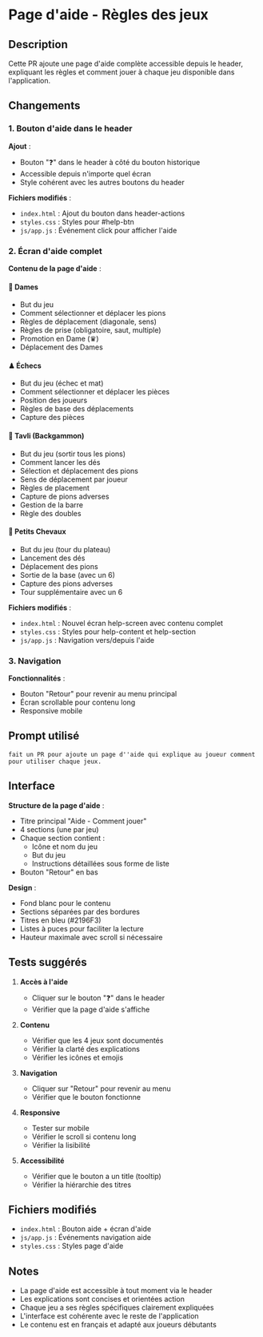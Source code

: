 # Page d'aide - Règles des jeux

## Description

Cette PR ajoute une page d'aide complète accessible depuis le header, expliquant les règles et comment jouer à chaque jeu disponible dans l'application.

## Changements

### 1. Bouton d'aide dans le header

**Ajout** :
- Bouton "❓" dans le header à côté du bouton historique
- Accessible depuis n'importe quel écran
- Style cohérent avec les autres boutons du header

**Fichiers modifiés** :
- `index.html` : Ajout du bouton dans header-actions
- `styles.css` : Styles pour #help-btn
- `js/app.js` : Événement click pour afficher l'aide

### 2. Écran d'aide complet

**Contenu de la page d'aide** :

#### 🎯 Dames
- But du jeu
- Comment sélectionner et déplacer les pions
- Règles de déplacement (diagonale, sens)
- Règles de prise (obligatoire, saut, multiple)
- Promotion en Dame (♛)
- Déplacement des Dames

#### ♟ Échecs
- But du jeu (échec et mat)
- Comment sélectionner et déplacer les pièces
- Position des joueurs
- Règles de base des déplacements
- Capture des pièces

#### 🎲 Tavli (Backgammon)
- But du jeu (sortir tous les pions)
- Comment lancer les dés
- Sélection et déplacement des pions
- Sens de déplacement par joueur
- Règles de placement
- Capture de pions adverses
- Gestion de la barre
- Règle des doubles

#### 🎰 Petits Chevaux
- But du jeu (tour du plateau)
- Lancement des dés
- Déplacement des pions
- Sortie de la base (avec un 6)
- Capture des pions adverses
- Tour supplémentaire avec un 6

**Fichiers modifiés** :
- `index.html` : Nouvel écran help-screen avec contenu complet
- `styles.css` : Styles pour help-content et help-section
- `js/app.js` : Navigation vers/depuis l'aide

### 3. Navigation

**Fonctionnalités** :
- Bouton "Retour" pour revenir au menu principal
- Écran scrollable pour contenu long
- Responsive mobile

## Prompt utilisé

```
fait un PR pour ajoute un page d''aide qui explique au joueur comment pour utiliser chaque jeux.
```

## Interface

**Structure de la page d'aide** :
- Titre principal "Aide - Comment jouer"
- 4 sections (une par jeu)
- Chaque section contient :
  - Icône et nom du jeu
  - But du jeu
  - Instructions détaillées sous forme de liste
- Bouton "Retour" en bas

**Design** :
- Fond blanc pour le contenu
- Sections séparées par des bordures
- Titres en bleu (#2196F3)
- Listes à puces pour faciliter la lecture
- Hauteur maximale avec scroll si nécessaire

## Tests suggérés

1. **Accès à l'aide**
   - Cliquer sur le bouton "❓" dans le header
   - Vérifier que la page d'aide s'affiche

2. **Contenu**
   - Vérifier que les 4 jeux sont documentés
   - Vérifier la clarté des explications
   - Vérifier les icônes et emojis

3. **Navigation**
   - Cliquer sur "Retour" pour revenir au menu
   - Vérifier que le bouton fonctionne

4. **Responsive**
   - Tester sur mobile
   - Vérifier le scroll si contenu long
   - Vérifier la lisibilité

5. **Accessibilité**
   - Vérifier que le bouton a un title (tooltip)
   - Vérifier la hiérarchie des titres

## Fichiers modifiés

- `index.html` : Bouton aide + écran d'aide
- `js/app.js` : Événements navigation aide
- `styles.css` : Styles page d'aide

## Notes

- La page d'aide est accessible à tout moment via le header
- Les explications sont concises et orientées action
- Chaque jeu a ses règles spécifiques clairement expliquées
- L'interface est cohérente avec le reste de l'application
- Le contenu est en français et adapté aux joueurs débutants